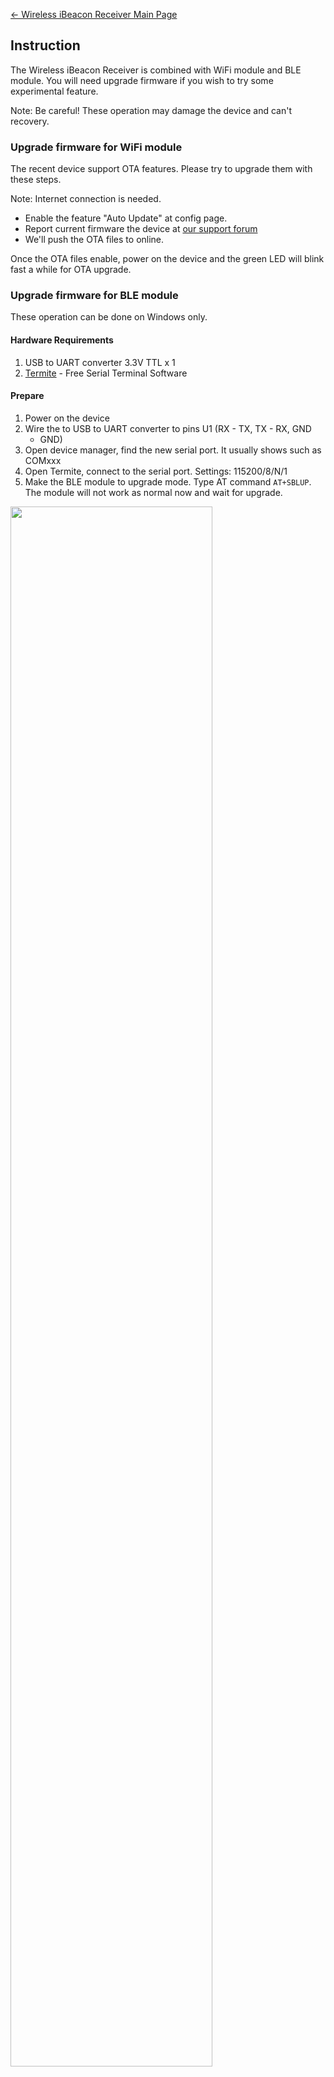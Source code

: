 [← Wireless iBeacon Receiver Main
Page](Wireless_iBeacon_Receiver.md)

## Instruction

The Wireless iBeacon Receiver is combined with WiFi module and BLE
module. You will need upgrade firmware if you wish to try some
experimental feature.

Note: Be careful\! These operation may damage the device and can't
recovery.

### Upgrade firmware for WiFi module

The recent device support OTA features. Please try to upgrade them with
these steps.

Note: Internet connection is needed.

  - Enable the feature "Auto Update" at config page.
  - Report current firmware the device at [our support
    forum](http://bbs.aprbrother.com/c/wifi)
  - We'll push the OTA files to online.

Once the OTA files enable, power on the device and the green LED will
blink fast a while for OTA upgrade.

### Upgrade firmware for BLE module

These operation can be done on Windows only.

#### Hardware Requirements

1.  USB to UART converter 3.3V TTL x 1
2.  [Termite](http://www.compuphase.com/software_termite.htm) - Free
    Serial Terminal Software

#### Prepare

1.  Power on the device
2.  Wire the to USB to UART converter to pins U1 (RX - TX, TX - RX, GND
    - GND)
3.  Open device manager, find the new serial port. It usually shows such
    as COMxxx
4.  Open Termite, connect to the serial port. Settings: 115200/8/N/1
5.  Make the BLE module to upgrade mode. Type AT command `AT+SBLUP`. The
    module will not work as normal now and wait for upgrade.

<img src=http://i1.aprbrother.com/beacon-rx.jpg width="80%">

#### Start upgrade

1.  Download the [SerialBootTool from
    TI](http://processors.wiki.ti.com/images/6/64/SerialBootTool_1_3_2.zip)
2.  Don't forget to close the software termite. It may block the serial
    port.
3.  Open the SerialBootTool, Choose the serial port and the firmware
4.  Click "Load Image"

Wait a while. You will see the words "Download completed successfully".
You've done\!

#### Firmware for BLE module

  - [firmware 1.2.7 for BLE
    module](http://i1.aprbrother.com/sniffer-ebl-gpio-1.2.7.bin)